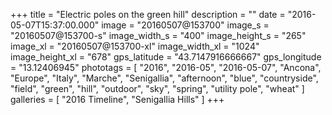 +++
title = "Electric poles on the green hill"
description = ""
date = "2016-05-07T15:37:00.000"
image = "20160507@153700"
image_s = "20160507@153700-s"
image_width_s = "400"
image_height_s = "265"
image_xl = "20160507@153700-xl"
image_width_xl = "1024"
image_height_xl = "678"
gps_latitude = "43.7147916666667"
gps_longitude = "13.12406945"
phototags = [ "2016", "2016-05", "2016-05-07", "Ancona", "Europe", "Italy", "Marche", "Senigallia", "afternoon", "blue", "countryside", "field", "green", "hill", "outdoor", "sky", "spring", "utility pole", "wheat" ]
galleries = [ "2016 Timeline", "Senigallia Hills" ]
+++
